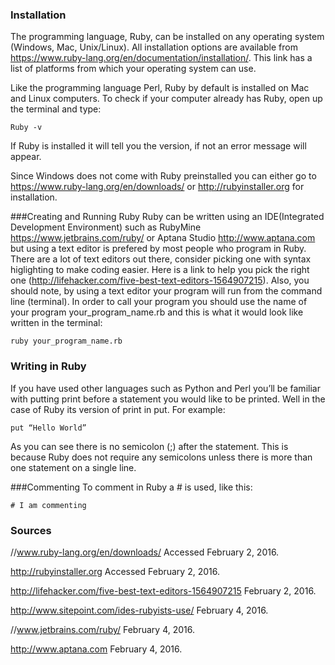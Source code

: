 ### Installation
The programming language, Ruby, can be installed on any operating system (Windows, Mac, Unix/Linux). All installation options are available from https://www.ruby-lang.org/en/documentation/installation/. This link has a list of platforms from which your operating system can use.  

Like the programming language Perl, Ruby by default is installed on Mac and Linux computers.  To check if your computer already has Ruby, open up the terminal and type: 
```
Ruby -v
```
If Ruby is installed it will tell you the version, if not an error message will appear. 

Since Windows does not come with Ruby preinstalled you can either go to https://www.ruby-lang.org/en/downloads/ or http://rubyinstaller.org for installation.

###Creating and Running Ruby
Ruby can be written using an IDE(Integrated Development Environment) such as RubyMine https://www.jetbrains.com/ruby/ or Aptana Studio http://www.aptana.com but using a text editor is prefered by most people who program in Ruby. There are a lot of text editors out there, consider picking one with syntax higlighting to make coding easier. Here is a link to help you pick the right one (http://lifehacker.com/five-best-text-editors-1564907215).  Also, you should note, by using a text editor your program will run from the command line (terminal). In order to call your program you should use the name of your program your_program_name.rb and this is what it would look like written in the terminal:

```
ruby your_program_name.rb
```


### Writing in Ruby
If you have used other languages such as Python and Perl you’ll be familiar with putting print before a statement you would like to be printed. Well in the case of Ruby its version of print in put. For example:

```
put “Hello World”
```

As you can see there is no semicolon (;) after the statement. This is because Ruby does not require any semicolons unless there is more than one statement on a single line.

###Commenting
To comment in Ruby a # is used, like this:
```
# I am commenting
```


### Sources
//www.ruby-lang.org/en/downloads/ Accessed February 2, 2016.

http://rubyinstaller.org Accessed February 2, 2016.

http://lifehacker.com/five-best-text-editors-1564907215 February 2, 2016.

http://www.sitepoint.com/ides-rubyists-use/ February 4, 2016.

//www.jetbrains.com/ruby/ February 4, 2016.

http://www.aptana.com February 4, 2016.


